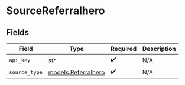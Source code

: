 # SourceReferralhero


## Fields

| Field                                            | Type                                             | Required                                         | Description                                      |
| ------------------------------------------------ | ------------------------------------------------ | ------------------------------------------------ | ------------------------------------------------ |
| `api_key`                                        | *str*                                            | :heavy_check_mark:                               | N/A                                              |
| `source_type`                                    | [models.Referralhero](../models/referralhero.md) | :heavy_check_mark:                               | N/A                                              |